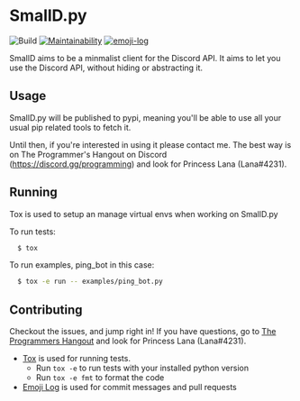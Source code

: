 # SmallD.py

![Build](https://github.com/princesslana/smalld.py/workflows/Build/badge.svg?branch=master)
[![Maintainability](https://api.codeclimate.com/v1/badges/7916cdfc83bf0fb95fa0/maintainability)](https://codeclimate.com/github/princesslana/smalld.py/maintainability)
[![emoji-log](https://cdn.rawgit.com/ahmadawais/stuff/ca97874/emoji-log/non-flat-round.svg)](https://github.com/ahmadawais/Emoji-Log/)

SmallD aims to be a minmalist client for the Discord API. It aims to let you use the Discord API, without hiding or abstracting it.

## Usage

SmallD.py will be published to pypi, meaning you'll be able to use all your usual
pip related tools to fetch it.

Until then, if you're interested in using it please contact me.
The best way is on The Programmer's Hangout on Discord (https://discord.gg/programming) and look for Princess Lana (Lana#4231).

## Running

Tox is used to setup an manage virtual envs when working on SmallD.py

To run tests:
```bash
  $ tox
```

To run examples, ping_bot in this case:
```bash
  $ tox -e run -- examples/ping_bot.py
```

## Contributing

Checkout the issues, and jump right in! If you have questions, go to [The Programmers Hangout](https://discord.gg/programming) and look for Princess Lana (Lana#4231).

* [Tox](https://tox.readthedocs.io/) is used for running tests.
  * Run `tox -e` to run tests with your installed python version
  * Run `tox -e fmt` to format the code
* [Emoji Log](https://github.com/ahmadawais/Emoji-Log) is used for commit messages and pull requests

